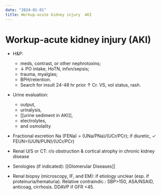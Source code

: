 ```yaml
---
date: "2024-01-01"
title: Workup-acute kidney injury  AKI
---
```



# Workup-acute kidney injury (AKI)

- H&P:

  - meds, contrast, or other nephrotoxins;
  - ↓ PO intake, HoTN, infxn/sepsis;
  - trauma, myalgias;
  - BPH/retention.
  - Search for insult 24-48 hr prior ↑ Cr. VS, vol status, rash.

- Urine evaluation:
  - output,
  - urinalysis,
  - [[urine sediment in AKI]],
  - electrolytes,
  - and osmolality
- Fractional excretion Na (FENa) = (UNa/PNa)/(UCr/PCr); if diuretic, ✓ FEUN=(UUN/PUN)/(UCr/PCr)
- Renal U/S or CT: r/o obstruction & cortical atrophy in chronic kidney disease
- Serologies (if indicated): [[Glomerular Diseases]]
- Renal biopsy (microscopy, IF, and EM): if etiology unclear (esp. if proteinuria/hematuria). Relative contraindic.: SBP>150, ASA/NSAID, anticoag, cirrhosis. DDAVP if GFR <45.
